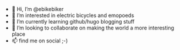 - 👋 Hi, I’m @ebikebiker
- 👀 I’m interested in electric bicycles and emopoeds 
- 🌱 I’m currently learning github/hugo blogging stuff
- 💞️ I’m looking to collaborate on making the world a more interesting place
- 📫 find me on social ;-)

<!---
ebikebiker/ebikebiker is a ✨ special ✨ repository because its `README.md` (this file) appears on your GitHub profile.
You can click the Preview link to take a look at your changes.
--->
